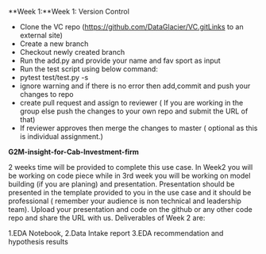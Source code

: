 **Week 1:**Week 1: Version Control
- Clone the VC repo (https://github.com/DataGlacier/VC.gitLinks to an external site)
- Create a new branch
- Checkout newly created branch
- Run the add.py and provide your name and fav sport as input
- Run the test script using below command:
- pytest test/test.py -s
- ignore warning and if there is no error then add,commit and push your changes to repo
- create pull request and assign to reviewer ( If you are working in the group else push the changes to your own repo and submit the URL of that)
- If reviewer approves then merge the changes to master ( optional as this is individual assignment.)


**G2M-insight-for-Cab-Investment-firm**

2 weeks time will be provided to complete this use case. In Week2 you will be working on code piece while in 3rd week you will be working on model building (if you are planing) and presentation. Presentation should be presented in the template provided to you in the use case and it should be professional ( remember your audience is non technical and leadership team). Upload your presentation and code on the github or any other code repo and share the URL with us. Deliverables of Week 2 are:

1.EDA Notebook,
2.Data Intake report
3.EDA recommendation and hypothesis results
